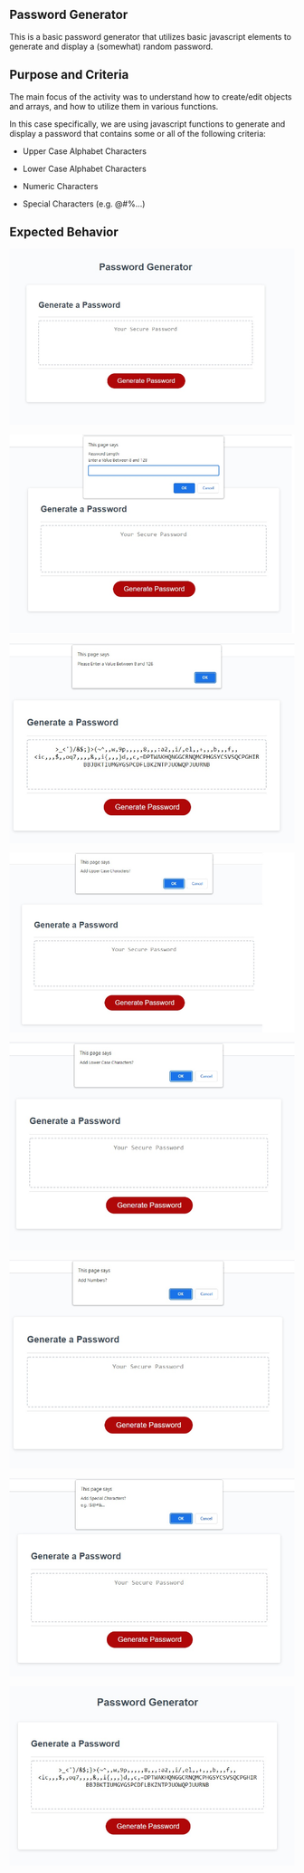 ## Password Generator

This is a basic password generator that utilizes basic javascript elements to generate and display a (somewhat) random password.

## Purpose and Criteria
The main focus of the activity was to understand how to create/edit objects and arrays, and how to utilize them in various functions. 

In this case specifically, we are using javascript functions to generate and display a password that contains some or all of the following criteria: 

* Upper Case Alphabet Characters 

* Lower Case Alphabet Characters 

* Numeric Characters

* Special Characters (e.g. @#%...)

## Expected Behavior
![The website displays a large box with the sample text "Your Secure Password" and a red button is centered below displaying the text "Generate Password"](./images/launch-page.jpg)

![After clicking the Generate Password button, the website will begin asking for the criteria upon which to generate the password. This begins with a prompt displaying that asks user to enter the number of characters desired for the password](./images/password-length.jpg)

![If a number that is not between 8 or 128 is entered, an error is displayed and the function is ended](./images/error.jpg)

![A confirmation window asks for Upper Case Characters](./images/upper-case.jpg)

![A confirmation window asks for Lower Case Characters](./images/lower-case.jpg)

![A confirmation window asks for Numeric Characters](./images/numbers.jpg)

![A confirmation window asks for Special Characters](./images/special-characters.jpg)

![A password is displayed using the submitted criteria](./images/password.jpg)